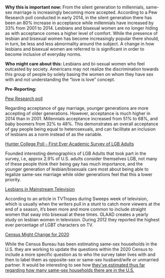 **Why this is important now:**
From the silent generation to millennials, same-sex marriage is increasingly becoming more accepted. According to a Pew Research poll conducted in early 2014, in the silent generation there has been an 80% increase in acceptance while millennials have increased by 33% from 2001 to 2014. Lesbians and bisexual women are no longer hiding as with acceptance comes a higher level of comfort. 
While the presence of lesbian and bisexual women has become increasingly popular there should, in turn, be less and less abnormality around the subject. A change in how lesbians and bisexual women are referred to is significant in order to become inclusive of everyday norms. 


**Who might care about this:**
Lesbians and bi-sexual women who feel outcasted by society. Americans may not realize the discrimination towards this group of people by solely basing the women on whom they have sex with and not understanding the “love is love” concept. 

**Pre-Reporting:**

 <a href=http://features.pewforum.org/same-sex-marriage-attitudes/slide2.php>Pew Research poll </a>
 
Regarding acceptance of gay marriage, younger generations are more accepting of older generations.  However, acceptance is much higher in 2014 than in 2001.  Millennials acceptance increased from 51% to 68%, and baby boomers from 32% to 48%.  This demonstrates an overall acceptance of gay people being equal to heterosexuals, and can facilitate an inclusion of lesbians as a norm instead of as the variable.

<a href=http://politics.as.nyu.edu/docs/IO/4819/hunter_college_poll.pdf> Hunter College Poll - First Ever Academic Survey of LGB Adults </a>

Founded interesting demographics of LGB Adults that took part in the survey, i.e, approx 2.9% of U.S. adults consider themselves LGB, not many of these people think their being gay has much importance, and the younger generation of lesbian/bisexuals care most about being able to legalize same-sex marriage while older generations feel that this a lower priority. 

<a href=https://www.glaad.org/files/whereweareontv12.pdf> Lesbians in Mainstream Television </a>

According to an article in TVTropes during Sweeps week of television, which is usually when the writers pull in a stunt to catch more viewers at the end of a season, it’s been more and more common to include straight women that sway into bisexual at these times. GLAAD creates a yearly study on lesbian women in television. During 2012 they reported the highest ever percentage of LGBT characters on TV.

<a href=http://fivethirtyeight.com/features/the-census-still-doesnt-know-how-many-same-sex-couples-there-are/> Census Might Change for 2020 </a>

While the Census Bureau has been estimating same-sex households in the U.S. they are working to update the questions within the 2020 Census to include a more specific question as to who the survey taker lives with and then to label them as opposite-sex or same-sex husband/wife or unmarried partner. It would be interesting to see how <a href=http://www.pewresearch.org/fact-tank/2014/05/13/census-struggles-to-reach-an-accurate-number-on-gay-marriages/> they've estimated thus far regarding how many same-sex households there are in the U.S. </a>


